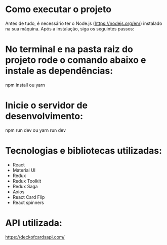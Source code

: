 # Como executar o projeto
Antes de tudo, é necessário ter o Node.js (https://nodejs.org/en/) instalado na sua máquina. Após a instalação, siga os seguintes passos:

# No terminal e na pasta raiz do projeto rode o comando abaixo e instale as dependências:
npm install ou yarn

# Inicie o servidor de desenvolvimento:
npm run dev ou yarn run dev

# Tecnologias e bibliotecas utilizadas:
- React
- Material UI
- Redux
- Redux Toolkit
- Redux Saga
- Axios
- React Card Flip
- React spinners

# API utilizada:
https://deckofcardsapi.com/






